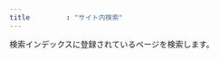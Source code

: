 ```yaml
---
title         : "サイト内検索"
---
```


検索インデックスに登録されているページを検索します。

<script async src="https://cse.google.com/cse.js?cx=b42ee73966df1162c"></script>
<div class="gcse-search"></div>
